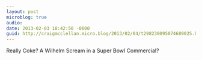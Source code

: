 ```yaml
---
layout: post
microblog: true
audio: 
date: 2013-02-03 18:42:50 -0600
guid: http://craigmcclellan.micro.blog/2013/02/04/t298230095074689025.html
---
```

Really Coke? A Wilhelm Scream in a Super Bowl Commercial?
